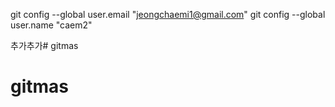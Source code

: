 git config --global user.email "jeongchaemi1@gmail.com"
git config --global user.name "caem2"

추가추가# gitmas
# gitmas
